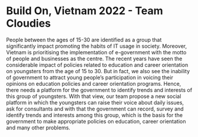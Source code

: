 # Build On, Vietnam 2022 - Team Cloudies
People between the ages of 15-30 are identified as a group that significantly impact promoting the habits of IT usage in society. Moreover, Vietnam is prioritising the implementation of e-government with the motto of people and businesses as the centre. The recent years have seen the considerable impact of policies related to education and career orientation on youngsters from the age of 15 to 30. But in fact, we also see the inability of government to attract young people’s participation in voicing their opinions on education policies and career orientation programs. Hence, there needs a platform for the government to identify trends and interests of this group of youngsters. With that view, our team propose a new social platform in which the youngsters can raise their voice about daily issues, ask for consultants and with that the government can record, survey and identify trends and interests among this group, which is the basis for the government to make appropriate policies on education, career orientation and many other problems.
